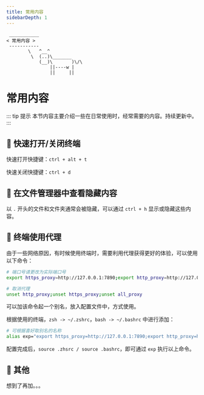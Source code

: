 ```yaml
---
title: 常用内容
sidebarDepth: 1
---
```




```:no-line-numbers
 ___________
< 常用内容 >
 -----------
        \   ^__^
         \  (..)\_______
            (__)\       )\/\
                ||----w |
                ||     ||
```



# 常用内容

::: tip 提示
本节内容主要介绍一些在日常使用时，经常需要的内容。持续更新中。
:::



## 🍿 快速打开/关闭终端

快速打开快捷键：`ctrl + alt + t`

快速关闭快捷键：`ctrl + d`

## 🍪 在文件管理器中查看隐藏内容

以 `.` 开头的文件和文件夹通常会被隐藏，可以通过 `ctrl + h` 显示或隐藏这些内容。

## 🍩 终端使用代理

由于一些网络原因，有时候使用终端时，需要利用代理获得更好的体验，可以使用以下命令：

```sh
# 端口号请更改为实际端口号
export https_proxy=http://127.0.0.1:7890;export http_proxy=http://127.0.0.1:7890;export all_proxy=socks5://127.0.0.1:7890

# 取消代理
unset http_proxy;unset https_proxy;unset all_proxy
```

可以加该命令起一个别名，放入配置文件中，方式使用。

根据使用的终端，`zsh -> ~/.zshrc`，`bash -> ~/.bashrc` 中进行添加：

```sh
# 可根据喜好取别名的名称
alias exp="export https_proxy=http://127.0.0.1:7890;export http_proxy=http://127.0.0.1:7890;export all_proxy=socks5://127.0.0.1:7890"
```

配置完成后，`source .zhsrc / source .bashrc`，即可通过 `exp` 执行以上命令。


## 🍯 其他

想到了再加。。。

